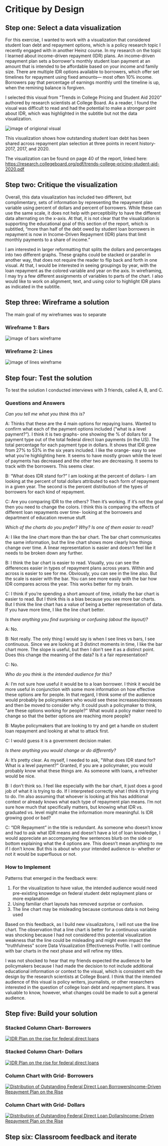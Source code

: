# Critique by Design

## Step one: Select a data visualization 

For this exercise, I wanted to work with a visualization that considered student loan debt and repayment options, which is a policy research topic I recently engaged with in another Heinz course.  In my research on the topic I learned about income-driven repayment (IDR) plans. An income-driven repayment plan sets a borrower's monthly student loan payment at an amount that is intended to be affordable based on your income and family size. There are multiple IDR options available to borrowers, which offer set timelines for repayment using fixed amounts— most often 10% income. Borrowers pay that percentage of earnings monthly until the timeline is up, when the remining balance is forgiven. 

I selected this visual from "Trends in College Pricing and Student Aid 2020" authored by research scientists at College Board. As a reader, I found the visual was difficult to read and had the potential to make a stronger point about IDR, which was highlighted in the subtitle but not the data visualization. 

![image of origional visual](Critique.FedStudentLoans.png) 

This visualization shows how outstanding student loan debt has been shared across repayment plan selection at three points in recent history- 2017, 2017, and 2020.  

The visualization can be found on page 40 of the report, linked here: https://research.collegeboard.org/pdf/trends-college-pricing-student-aid-2020.pdf

## Step two: Critique the visualization

Overall, this data visualization has included two different, but complimentary, sets of information by representing the repayment plan variable using percent of dollars and percent of borrowers. While these can use the same scale, it does not help with perceptibility to have the different data alternating on the x-axis. At that, it is not clear that the visualization is supporting the educational goal of this section of the report, which is subtitled, “more than half of the debt owed by student loan borrowers in repayment is now in Income-Driven Repayment (IDR) plans that limit monthly payments to a share of income.”

I am interested in larger reformatting that splits the dollars and percentages into two different graphs. These graphs could be stacked or parallel in another way, that does not require the reader to flip back and forth in one visual. At that, I would be interested in seeing groupings by year, with the loan repayment as the colored variable and year on the axis. In wireframing, I may try a few different assignments of variables to parts of the chart. I also would like to work on alignment, text, and using color to highlight IDR plans as indicated in the subtitle.

## Step three: Wireframe a solution

The main goal of my wireframes was to separate 

### Wireframe 1: Bars

![image of bars wireframe](loans.bar.jpeg)

### Wireframe 2: Lines 

![image of lines wireframe](loans.line.jpeg)

## Step four: Test the solution

To test the solution I conducted interviews with 3 friends, called A, B, and C. 

### Questions and Answers 

*Can you tell me what you think this is?*

A: Thinks that these are the 4 main options for repaying loans. Wanted to confirm what each of the payment options included (“what is a level payment?”). I think it is two graphs- one showing the % of dollars for a payment type out of the total federal direct loan payments (in the US). The total percentage for each payment type in dollars. It shows that IDR grew from 27% to 53% in the six years included. I like the orange- easy to see what you’re highlighting here. It seems to have mostly grown while the level of payments has decreased and the other two are decreasing. It seems to track with the borrowers. This seems clear. 

B: “What does IDR stand for?” I am looking at the percent of dollars- I am looking at the percent of total dollars attributed to each form of repayment in a given year. The second is the percent distribution of the types of borrowers for each kind of repayment. 

C: Are you comparing IDR to the others? Then it’s working. If it’s not the goal then you need to change the colors. I think this is comparing the effects of different loan repayments over time- looking at the borrowers and department of education revenue stuff. 

*Which of the charts do you prefer? Why? Is one of them easier to read?*

A: I like the line chart more than the bar chart. The bar chart communicates the same information, but the line chart shows more clearly how things change over time. A linear representation is easier and doesn’t feel like it needs to be broken down any further. 

B: I think the bar chart is easier to read. Visually, you can see the differences easier in types of repayment plans across years. Within and across is easier to see for me. Obviously, you can see in the line also. But the scale is easier with the bar. You can see more easily with the bar how IDR compares across the year. This works better for my brain. 

C: I think if you’re spending a short amount of time, initially the bar chart is easier to read. But I think this is  a bias because you see more bar charts. But I think the line chart has a value of being a better representation of data. If you have more time, I like the line chart better. 

*Is there anything you find surprising or confusing (about the layout)?*

A: No. 

B: Not really. The only thing I would say is when I see lines vs bars, I see continuous. Since we are looking at 3 distinct moments in time, I like the bar chart more. The slope is useful, but then I don’t see it as a distinct point. Does this change the meaning of the data? Is it a fair representation? 

C: No. 

*Who do you think is the intended audience for this?*

A: I’m not sure how useful it would be to a loan borrower. I think it would be more useful in conjunction with some more information on how effective these options are for people. In that regard, I think some of the audience would probably be policymakers who would see these increases/decreases and then be moved to consider why. It could push a policymaker to think, "are these options working for people?" What would a policy maker need to change so that the better options are reaching more people? 

B: Maybe policymakers that are looking to try and get a handle on student loan repayment and looking at what to attack first. 

C: I would guess it is a government decision maker. 

*Is there anything you would change or do differently?*

A: It’s pretty clear. As myself, I needed to ask, "What does IDR stand for? What is a level payment?" Granted, if you are a policymaker, you would probably know what these things are. As someone with loans, a refresher would be nice. 

B: I don’t think so. I feel like especially with the bar chart, it just does a good job of what it is trying to do. If I interpreted correctly what I think it’s trying to do. I’m also assuming that whoever is looking at this has additional context or already knows what each type of repayment plan means. I’m not sure how much that specifically matters, but knowing what IDR vs. graduated vs. level might make the information more meaningful. Is IDR growing good or bad? 

C: “IDR Repayment” in the title is redundant. As someone who doesn’t know and had to ask what IDR means and doesn’t have a lot of loan knowledge, I would appreciate an accompanying few sentences blurb on the side or bottom explaining what the 4 options are. This doesn’t mean anything to me if I don’t know. But this is about who your intended audience is- whether or not it would be superfluous or not.

### How to Implement 

Patterns that emerged in the feedback were: 
1. For the visualization to have value, the intended audience would need pre-existing knowedge on federal student debt replayment plans or more explanation 
2. Using familiar chart layouts has removed surprise or confusion. 
3. The line chart may be misleading because contunous data is not being used 

Based on this feedback, as I build new visualizaitons, I will not use the line chart. The observation that a line chart is better for a continuous variable was shocking because I had not considered this potential visualization weakness that the line could be misleading and might even impact the "truthfulness" score Data Visualization Effectiveness Profile. I will continue with bar charts in the next phase and will refine my titles.  

I was not shocked to hear that my friends expected the audience to be policymakers because I had made the decision to not include additional educational information or context to the visual, which is consistent with the design by the research scientists at College Board. I think that the intended audience of this visual is policy writers, journalists, or other researchers interested in the question of college loan debt and repayment plans. It was valuable to know, however, what changes could be made to suit a general audience. 

## Step five: Build your solution

### Stacked Column Chart- Borrowers

<div class='tableauPlaceholder' id='viz1636513332773' style='position: relative'><noscript><a href='#'><img alt='IDR Plan on the rise for federal direct loans  ' src='https:&#47;&#47;public.tableau.com&#47;static&#47;images&#47;ID&#47;IDR_RepaymentPlans&#47;Tall_Borrowers&#47;1_rss.png' style='border: none' /></a></noscript><object class='tableauViz'  style='display:none;'><param name='host_url' value='https%3A%2F%2Fpublic.tableau.com%2F' /> <param name='embed_code_version' value='3' /> <param name='site_root' value='' /><param name='name' value='IDR_RepaymentPlans&#47;Tall_Borrowers' /><param name='tabs' value='no' /><param name='toolbar' value='yes' /><param name='static_image' value='https:&#47;&#47;public.tableau.com&#47;static&#47;images&#47;ID&#47;IDR_RepaymentPlans&#47;Tall_Borrowers&#47;1.png' /> <param name='animate_transition' value='yes' /><param name='display_static_image' value='yes' /><param name='display_spinner' value='yes' /><param name='display_overlay' value='yes' /><param name='display_count' value='yes' /><param name='language' value='en-US' /></object></div>                
<script type='text/javascript'>                    
  var divElement = document.getElementById('viz1636513332773');                    
  var vizElement = divElement.getElementsByTagName('object')[0];                    
  vizElement.style.width='100%';vizElement.style.height=(divElement.offsetWidth*0.75)+'px';                    
  var scriptElement = document.createElement('script');                    
  scriptElement.src = 'https://public.tableau.com/javascripts/api/viz_v1.js';                    
  vizElement.parentNode.insertBefore(scriptElement, vizElement);                
</script>

### Stacked Column Chart- Dollars

<div class='tableauPlaceholder' id='viz1636513605966' style='position: relative'><noscript><a href='#'><img alt='IDR Plan on the rise for federal direct loans  ' src='https:&#47;&#47;public.tableau.com&#47;static&#47;images&#47;ID&#47;IDR_RepaymentPlans2&#47;Tall_Dollars&#47;1_rss.png' style='border: none' /></a></noscript><object class='tableauViz'  style='display:none;'><param name='host_url' value='https%3A%2F%2Fpublic.tableau.com%2F' /> <param name='embed_code_version' value='3' /> <param name='site_root' value='' /><param name='name' value='IDR_RepaymentPlans2&#47;Tall_Dollars' /><param name='tabs' value='no' /><param name='toolbar' value='yes' /><param name='static_image' value='https:&#47;&#47;public.tableau.com&#47;static&#47;images&#47;ID&#47;IDR_RepaymentPlans2&#47;Tall_Dollars&#47;1.png' /> <param name='animate_transition' value='yes' /><param name='display_static_image' value='yes' /><param name='display_spinner' value='yes' /><param name='display_overlay' value='yes' /><param name='display_count' value='yes' /><param name='language' value='en-US' /><param name='filter' value='publish=yes' /></object></div>                
<script type='text/javascript'>
  var divElement = document.getElementById('viz1636513605966');                    
  var vizElement = divElement.getElementsByTagName('object')[0];                    
  vizElement.style.width='100%';vizElement.style.height=(divElement.offsetWidth*0.75)+'px';                    
  var scriptElement = document.createElement('script');                    
  scriptElement.src = 'https://public.tableau.com/javascripts/api/viz_v1.js';                    
  vizElement.parentNode.insertBefore(scriptElement, vizElement);                
</script>

### Column Chart with Grid- Borrowers 

<div class='tableauPlaceholder' id='viz1636513711341' style='position: relative'><noscript><a href='#'><img alt='Distribution of Outstanding Federal Direct Loan BorrowersIncome-Driven Repayment Plan on the Rise ' src='https:&#47;&#47;public.tableau.com&#47;static&#47;images&#47;ID&#47;IDR_RepaymentPlans4&#47;Long_Borrowers&#47;1_rss.png' style='border: none' /></a></noscript><object class='tableauViz'  style='display:none;'><param name='host_url' value='https%3A%2F%2Fpublic.tableau.com%2F' /> <param name='embed_code_version' value='3' /> <param name='site_root' value='' /><param name='name' value='IDR_RepaymentPlans4&#47;Long_Borrowers' /><param name='tabs' value='no' /><param name='toolbar' value='yes' /><param name='static_image' value='https:&#47;&#47;public.tableau.com&#47;static&#47;images&#47;ID&#47;IDR_RepaymentPlans4&#47;Long_Borrowers&#47;1.png' /> <param name='animate_transition' value='yes' /><param name='display_static_image' value='yes' /><param name='display_spinner' value='yes' /><param name='display_overlay' value='yes' /><param name='display_count' value='yes' /><param name='language' value='en-US' /><param name='filter' value='publish=yes' /></object></div>                
<script type='text/javascript'>                    
  var divElement = document.getElementById('viz1636513711341');                    
  var vizElement = divElement.getElementsByTagName('object')[0];                    
  vizElement.style.width='100%';vizElement.style.height=(divElement.offsetWidth*0.75)+'px';                    
  var scriptElement = document.createElement('script');                    
  scriptElement.src = 'https://public.tableau.com/javascripts/api/viz_v1.js';                    
  vizElement.parentNode.insertBefore(scriptElement, vizElement);                
</script>

### Column Chart with Grid- Dollars  

<div class='tableauPlaceholder' id='viz1636513665898' style='position: relative'><noscript><a href='#'><img alt='Distribution of Outstanding Federal Direct Loan DollarsIncome-Driven Repayment Plan on the Rise ' src='https:&#47;&#47;public.tableau.com&#47;static&#47;images&#47;ID&#47;IDR_RepaymentPlans3&#47;Long_Dollars&#47;1_rss.png' style='border: none' /></a></noscript><object class='tableauViz'  style='display:none;'><param name='host_url' value='https%3A%2F%2Fpublic.tableau.com%2F' /> <param name='embed_code_version' value='3' /> <param name='site_root' value='' /><param name='name' value='IDR_RepaymentPlans3&#47;Long_Dollars' /><param name='tabs' value='no' /><param name='toolbar' value='yes' /><param name='static_image' value='https:&#47;&#47;public.tableau.com&#47;static&#47;images&#47;ID&#47;IDR_RepaymentPlans3&#47;Long_Dollars&#47;1.png' /> <param name='animate_transition' value='yes' /><param name='display_static_image' value='yes' /><param name='display_spinner' value='yes' /><param name='display_overlay' value='yes' /><param name='display_count' value='yes' /><param name='language' value='en-US' /><param name='filter' value='publish=yes' /></object></div>                
<script type='text/javascript'>                    
  var divElement = document.getElementById('viz1636513665898');                    
  var vizElement = divElement.getElementsByTagName('object')[0];                    
  vizElement.style.width='100%';vizElement.style.height=(divElement.offsetWidth*0.75)+'px';                    
  var scriptElement = document.createElement('script');                    
  scriptElement.src = 'https://public.tableau.com/javascripts/api/viz_v1.js';                    
  vizElement.parentNode.insertBefore(scriptElement, vizElement);                
</script>

## Step six: Classroom feedback and iterate 

<div class="flourish-embed flourish-chart" data-src="visualisation/7781717"><script src="https://public.flourish.studio/resources/embed.js"></script></div>
